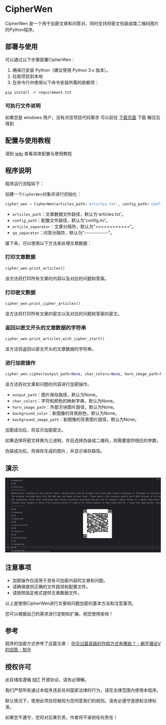 # CipherWen

CipherWen 是一个用于加密文章和问答对，同时支持将密文伪装成类二维码图片的Python程序。

## 部署与使用

可以通过以下步骤部署CipherWen：

1. 确保已安装 Python（建议使用 Python 3.x 版本）。
2. 拉取项目到本地
3. 在命令行中使用以下命令安装所需的依赖项：
```shell
pip install -r requirement.txt
```
### 可执行文件说明
如果您是 windows 用户，没有浏览项目代码需求 可以前往 [下载页面](https://github.com/aoguai/CipherWen/releases) 下载 解压后得到

## 配置与使用教程
请到 [wiki](https://github.com/aoguai/CipherWen/wiki) 查看具体配置与使用教程

## 程序说明

程序运行流程如下：

创建一个`CipherWen`对象并进行初始化：

```python
cipher_wen = CipherWen(articles_path='articles.txt', config_path='config.ini', article_separator="============", qa_separator="------------")
```

- `articles_path`：文章数据文件路径，默认为'articles.txt'。
- `config_path`：配置文件路径，默认为'config.ini'。
- `article_separator`：文章分隔符，默认为"============"。
- `qa_separator`：问答分隔符，默认为"------------"。

接下来，可以使用以下方法来处理文章数据：

### 打印文章数据

```python
cipher_wen.print_articles()
```

该方法将打印所有文章的内容以及对应的问题和答案。

### 打印密文数据

```python
cipher_wen.print_cipher_articles()
```

该方法将打印所有文章的密文以及对应的问题和答案的密文。

### 返回以密文开头的文章数据的字符串

```python
cipher_wen.print_articles_with_cipher_start()
```

该方法将返回以密文开头的文章数据的字符串。

### 进行加密操作

```python
cipher_wen.cipher(output_path=None, char_colors=None, horn_image_path=None, background_color=None, background_image_path=None)
```

该方法将对文章和问题的内容进行加密操作。

- `output_path`：图片保存路径，默认为None。
- `char_colors`：字符和颜色的映射字典，默认为None。
- `horn_image_path`：外部方块图片路径，默认为None。
- `background_color`：新图像的背景颜色，默认为None。
- `background_image_path`：新图像的背景图片路径，默认为None。

加密成功后，将显示加密密文。

如果选择将密文转换为三进制，并且选择伪装成二维码，则需要提供相应的参数。

伪装成功后，将保存生成的图片，并显示保存路径。

## 演示

![1](https://github.com/aoguai/CipherWen/blob/master/img/test.png)

## 注意事项

- 加密操作仅适用于具有可加密内容的文章和问题。
- 请确保提供正确的文件路径和配置文件。
- 请按照指定格式提供文章数据文件。

以上是使用CipherWen进行文章和问题加密的基本方法和注意事项。

您可以根据自己的需求进行定制和扩展。祝您使用愉快！

## 参考

程序的加密方式参考了这篇文章：
[你见过最高级的作假方式有哪些？ - 躺平理论V的回答 - 知乎](https://www.zhihu.com/question/542376923/answer/2575600675)

## 授权许可

此存储库遵循 [MIT](https://github.com/aoguai/CipherWen/blob/master/LICENSE) 开源协议，请务必理解。

我们严禁所有通过本程序违反任何国家法律的行为，请在法律范围内使用本程序。

默认情况下，使用此项目将被视为您同意我们的规则。请务必遵守道德和法律标准。

如果您不遵守，您将对后果负责，作者将不承担任何责任！
